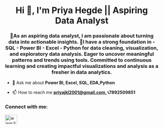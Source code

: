 <h1 align="center">Hi 👋, I'm Priya Hegde || Aspiring Data Analyst</h1>
<h3 align="center">🎉As an aspiring data analyst, I am passionate about turning data into actionable insights. 🎄I have a strong foundation in
  - SQL 
  - Power BI
  - Excel 
  - Python for data cleaning, visualization, and exploratory data analysis.
  Eager to uncover meaningful patterns and trends using tools. Committed to continuous learning and creating impactful visualizations and analysis as a fresher in data analytics.</h3>



- 💬 Ask me about **Power BI, Excel, SQL, EDA,Python**

- 📫 How to reach me **priyajkl2001@gmail.com, 📞7892509851**

<h3 align="left">Connect with me:</h3>
<p align="left">
<a href="https://linkedin.com/in/www.linkedin.com/in/priyahegde123" target="blank"><img align="center" src="https://raw.githubusercontent.com/rahuldkjain/github-profile-readme-generator/master/src/images/icons/Social/linked-in-alt.svg" alt="www.linkedin.com/in/priyahegde123" height="30" width="40" /></a>
</p>


